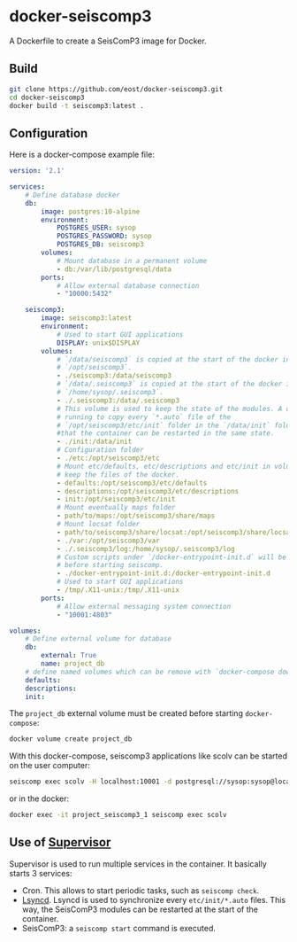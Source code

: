 # docker-seiscomp3

A Dockerfile to create a SeisComP3 image for Docker.

## Build

```bash
git clone https://github.com/eost/docker-seiscomp3.git
cd docker-seiscomp3
docker build -t seiscomp3:latest .
```

## Configuration

Here is a docker-compose example file:

```yml
version: '2.1'

services:
    # Define database docker
    db:
        image: postgres:10-alpine
        environment:
            POSTGRES_USER: sysop
            POSTGRES_PASSWORD: sysop
            POSTGRES_DB: seiscomp3
        volumes:
            # Mount database in a permanent volume
            - db:/var/lib/postgresql/data
        ports:
            # Allow external database connection
            - "10000:5432"

    seiscomp3:
        image: seiscomp3:latest
        environment:
            # Used to start GUI applications
            DISPLAY: unix$DISPLAY
        volumes:
            # `/data/seiscomp3` is copied at the start of the docker in
            # `/opt/seiscomp3`.
            - ./seiscomp3:/data/seiscomp3
            # `/data/.seiscomp3` is copied at the start of the docker in
            # `/home/sysop/.seiscomp3`.
            - ./.seiscomp3:/data/.seiscomp3
            # This volume is used to keep the state of the modules. A deamon is
            # running to copy every `*.auto` file of the
            # `/opt/seiscomp3/etc/init` folder in the `/data/init` folder so
            #that the container can be restarted in the same state.
            - ./init:/data/init
            # Configuration folder
            - ./etc:/opt/seiscomp3/etc
            # Mount etc/defaults, etc/descriptions and etc/init in volumes to
            # keep the files of the docker.
            - defaults:/opt/seiscomp3/etc/defaults
            - descriptions:/opt/seiscomp3/etc/descriptions
            - init:/opt/seiscomp3/etc/init
            # Mount eventually maps folder
            - path/to/maps:/opt/seiscomp3/share/maps
            # Mount locsat folder
            - path/to/seiscomp3/share/locsat:/opt/seiscomp3/share/locsat
            - ./var:/opt/seiscomp3/var
            - ./.seiscomp3/log:/home/sysop/.seiscomp3/log
            # Custom scripts under `/docker-entrypoint-init.d` will be executed
            # before starting seiscomp.
            - ./docker-entrypoint-init.d:/docker-entrypoint-init.d
            # Used to start GUI applications
            - /tmp/.X11-unix:/tmp/.X11-unix
        ports:
            # Allow external messaging system connection
            - "10001:4803"

volumes:
    # Define external volume for database
    db:
        external: True
        name: project_db
    # define named volumes which can be remove with `docker-compose down -v`
    defaults:
    descriptions:
    init:
```

The `project_db` external volume must be created before starting
`docker-compose`:

```bash
docker volume create project_db
```

With this docker-compose, seiscomp3 applications like scolv can be started on
the user computer:

```bash
seiscomp exec scolv -H localhost:10001 -d postgresql://sysop:sysop@localhost:10000/seiscomp3
```

or in the docker:

```bash
docker exec -it project_seiscomp3_1 seiscomp exec scolv
```

## Use of [Supervisor](http://supervisord.org)

Supervisor is used to run multiple services in the container. It basically
starts 3 services:

- Cron. This allows to start periodic tasks, such as `seiscomp check`.
- [Lsyncd](https://github.com/axkibe/lsyncd). Lsyncd is used to synchronize
  every `etc/init/*.auto` files. This way, the SeisComP3 modules can be
  restarted at the start of the container.
- SeisComP3: a `seiscomp start` command is executed.